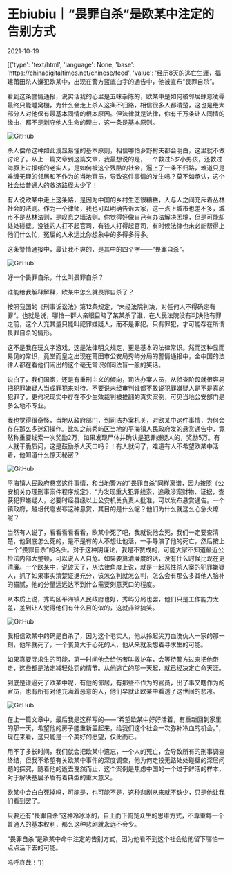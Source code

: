 # 王biubiu｜“畏罪自杀”是欧某中注定的告别方式

2021-10-19

[{'type': 'text/html', 'language': None, 'base': 'https://chinadigitaltimes.net/chinese/feed', 'value': '经历8天的逃亡生涯，福建莆田杀人嫌犯欧某中，出现在警方蓝底白字的通告中，他被宣布“畏罪自杀”。

看到这条警情通报，说实话我的心里是五味杂陈的，欧某中是如何被邻居肆意凌辱最终只能睡窝棚，为什么会走上杀人这条不归路，相信很多人都清楚，这也是绝大部分人对他保有最基本同情的根本原因。但法律就是法律，你有千万条让人同情的缘由，都不是剥夺他人生命的理由，这一条是基本原则。

![GitHub](https://chinadigitaltimes.net/chinese/files/2021/10/post-672255-616eaf439d040.)

杀人偿命这种如此浅显易懂的基本原则，相信哪怕乡野村夫都会明白，这里就不做讨论了。从上一篇文章到这篇文章，我最想说的是，一个救过5岁小男孩，还救过海豚上过报纸的老实人，是如何被这个残酷的社会，逼上了一条不归路，难道只是难缠无理的邻居和不作为的当地官员，导致这件事情的发生吗？莫不如承认，这个社会给普通人的救济路径太少了！

有人说欧某中走上这条路，是因为中国的乡村生态很糟糕，人与人之间充斥着丛林社会的法则。作为一个律师，我也可以明确告诉大家，这一点上城市也差不多，城市不是丛林法则，是叹息之墙法则。你觉得好像自己有办法解决困境，但是可能却处处碰壁。没钱的人打不起官司，有钱人打得起官司，有时候法律也未必能帮得上他们什么忙，冤屈的人永远比你想象中的多得多得多。

这条警情通报中，最让我不爽的，是其中的四个字——“畏罪自杀”。

![GitHub](https://chinadigitaltimes.net/chinese/files/2021/10/post-672255-616eaf43bea45.)

好一个畏罪自杀，什么叫畏罪自杀？

谁能给我解释解释，欧某中怎么就畏罪自杀了？

按照我国的《刑事诉讼法》第12条规定，“未经法院判决，对任何人不得确定有罪”。也就是说，哪怕一群人亲眼目睹了某某杀了谁，在人民法院没有判决他有罪之前，这个人充其量只能叫犯罪嫌疑人，而不是罪犯。只有罪犯，才可能存在所谓畏罪自杀的情形。

这不是我在玩文字游戏，这是法律明文规定，更是基本的法律常识。然而这种显而易见的常识，竟堂而皇之出现在莆田市公安局秀屿分局的警情通报中，全中国的法律人都在看他们闹出的这个毫无常识如同法盲一般的笑话。

说白了，我们国家，还是有重刑主义的倾向，司法办案人员，从侦查阶段就很容易把犯罪嫌疑人当成罪犯来对待。不要说未经审判谁都不敢说犯罪嫌疑人是不是真的犯罪了，更何况现实中存在不少生效裁判被推翻的真实案例，可见当地公安部门是多么地不专业。

我也觉得很奇怪，当地从政府部门，到司法办案机关，对欧某中这件事情，为何会存在那么多迷幻操作。比如之前秀屿区当地的平海镇人民政府发的悬赏通告中，竟然称重要线索一次奖励2万，如果发现尸体并确认是犯罪嫌疑人的，奖励5万。有人就干脆质问，这是鼓励杀人灭口吗？！有人就问了，难道有人不希望欧某中活着，他知道什么惊天秘密？

![GitHub](https://chinadigitaltimes.net/chinese/files/2021/10/post-672255-616eaf43df68c.)

平海镇人民政府悬赏这件事情，和当地警方的“畏罪自杀”同样离谱，因为按照《公安机关办理刑事案件程序规定》，“为发现重大犯罪线索，追缴涉案财物、证据，查获犯罪嫌疑人，必要时经县级以上公安机关负责人批准，可以发布悬赏通告。一个镇政府，越俎代庖发布这种悬赏，其目的是什么呢？他们为什么就这么心急火燎呢？

当然有人说了，看看看看看看，欧某中死了吧，我就说他会死，我们一定要查清楚，他到底怎么死的，是不是有的人不想让他活，一手导演了他的死亡，然后按上一个“畏罪自杀”的名头。对于这种阴谋论，我是不赞成的，可能大家不知道最近公检法内部大整顿，可以说人人自危。如果要算清廉度的话，没有什么时候比现在更清廉。一个欧某中，说破天了，从法律角度上说，就是一起恶性杀人案的犯罪嫌疑人，抓了如果事实清楚证据充分，该怎么判就怎么判，怎么会有那么多其他人脑补的猫腻，他的分量远远达不到什么需要刻意灭口的程度。

从本质上说，秀屿区平海镇人民政府也好，秀屿分局也罢，他们只是工作能力太差，差到让人觉得他们有什么目的似的，这就非常搞笑。

![GitHub](https://chinadigitaltimes.net/chinese/files/2021/10/post-672255-616eaf43f10f3.png)

我相信欧某中的确是自杀了，因为这个老实人，他从拎起尖刀血洗仇人一家的那一刻，他早就死了，一个哀莫大于心死的人，他从来就没想着寻求生的可能。

如果真要寻求生的可能，第一时间他会给伤者叫救护车，会等待警方过来把他带走，这些都是法定减轻处罚的情节。从他逃亡的那一天起，就已经决定亡命天涯。

到底是谁逼死了欧某中呢，有他的邻居，有那些不作为的官员，出了事又瞎作为的官员，也有所有对他充满着恶意的人，他们早就让欧某中看透了这世间的悲凉。

![GitHub](https://chinadigitaltimes.net/chinese/files/2021/10/post-672255-616eaf446bc0b.png)

在上一篇文章中，最后我是这样写的——“希望欧某中好好活着，有重新回到家里的那一天，希望他的房子能重新盖起来，给我们这个社会一次弥补冷血的机会。”，现在来看，这只能是一个美好的愿望，仅此而已。

用不了多长时间，我们就会把欧某中遗忘，一个人的死亡，会导致所有的刑事调查终结，但我不希望有关欧某中事件的深度调查，他为何走投无路处处碰壁的深层问题的探究，随着他的逝去戛然而止，这个案例是焦虑中国的一个过于鲜活的样本，对于解决基层矛盾有着典型的重大意义。

欧某中会白白死掉吗，可能是，也可能不是，这种悲剧从来就不缺少，只是他让我们看到罢了。

只要还有“畏罪自杀”这种冷冰冰的，自上而下俯览众生的思维方式，不尊重每一个普通人的基本权利，那么这种悲剧就永远不会少。

“畏罪自杀”是欧某中命中注定的告别方式，因为他看不到这个社会给他留下哪怕一点点活下去的可能。

呜呼哀哉！'}]